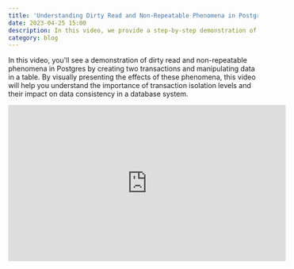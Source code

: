 ```yaml
---
title: 'Understanding Dirty Read and Non-Repeatable Phenomena in Postgres: A Visual Demo'
date: 2023-04-25 15:00
description: In this video, we provide a step-by-step demonstration of dirty read and non-repeatable phenomena in Postgres using two transactions and a table. By visualizing the effects of these phenomena, viewers can gain a deeper understanding of the importance of transaction isolation levels and their impact on data consistency in a database system.
category: blog
---
```


In this video, you'll see a demonstration of dirty read and non-repeatable phenomena in Postgres by creating two transactions and manipulating data in a table. By visually presenting the effects of these phenomena, this video will help you understand the importance of transaction isolation levels and their impact on data consistency in a database system.

<iframe width="560" height="315" src="https://www.youtube.com/embed/wPMy3143xRQ" title="YouTube video player" frameborder="0" allow="accelerometer; autoplay; clipboard-write; encrypted-media; gyroscope; picture-in-picture; web-share" allowfullscreen></iframe>
